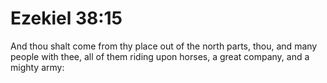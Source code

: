 # Ezekiel 38:15

And thou shalt come from thy place out of the north parts, thou, and many people with thee, all of them riding upon horses, a great company, and a mighty army: